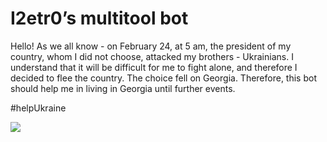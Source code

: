 # I2etr0’s multitool bot

Hello! As we all know - on February 24, at 5 am, the president of my country, whom I did not choose, attacked my brothers - Ukrainians. I understand that it will be difficult for me to fight alone, and therefore I decided to flee the country. The choice fell on Georgia. Therefore, this bot should help me in living in Georgia until further events.

#helpUkraine

![](https://github-profile-summary-cards.vercel.app/api/cards/most-commit-language?username=daniilshat&theme=vue)

